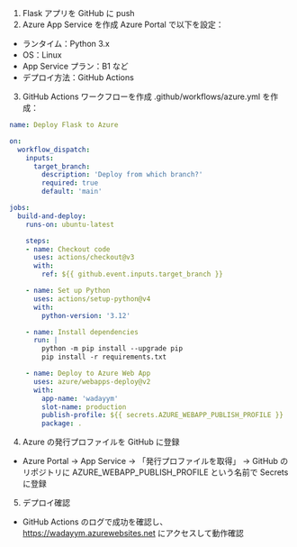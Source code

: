 1. Flask アプリを GitHub に push
2. Azure App Service を作成
Azure Portal で以下を設定：
- ランタイム：Python 3.x
- OS：Linux
- App Service プラン：B1 など
- デプロイ方法：GitHub Actions
3. GitHub Actions ワークフローを作成
.github/workflows/azure.yml を作成：
```azure.yml
name: Deploy Flask to Azure

on:
  workflow_dispatch:
    inputs:
      target_branch:
        description: 'Deploy from which branch?'
        required: true
        default: 'main'

jobs:
  build-and-deploy:
    runs-on: ubuntu-latest

    steps:
    - name: Checkout code
      uses: actions/checkout@v3
      with:
        ref: ${{ github.event.inputs.target_branch }}

    - name: Set up Python
      uses: actions/setup-python@v4
      with:
        python-version: '3.12'

    - name: Install dependencies
      run: |
        python -m pip install --upgrade pip
        pip install -r requirements.txt

    - name: Deploy to Azure Web App
      uses: azure/webapps-deploy@v2
      with:
        app-name: 'wadayym'
        slot-name: production
        publish-profile: ${{ secrets.AZURE_WEBAPP_PUBLISH_PROFILE }}
        package: .
```
4. Azure の発行プロファイルを GitHub に登録
- Azure Portal → App Service → 「発行プロファイルを取得」
→ GitHub のリポジトリに AZURE_WEBAPP_PUBLISH_PROFILE という名前で Secrets に登録
5. デプロイ確認
- GitHub Actions のログで成功を確認し、
https://wadayym.azurewebsites.net にアクセスして動作確認

